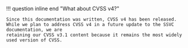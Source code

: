!!! question inline end "What about CVSS v4?"

    Since this documentation was written, CVSS v4 has been released.
    While we plan to address CVSS v4 in a future update to the SSVC documentation, we are 
    retaining our CVSS v3.1 content because it remains the most widely used version of CVSS.
